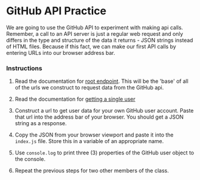 # GitHub API Practice

We are going to use the GitHub API to experiment with making api calls. Remember, a call to an API server is just a regular web request and only differs in the type and structure of the data it returns - JSON strings instead of HTML files. Because if this fact, we can make our first API calls by entering URLs into our browser address bar.

### Instructions

1. Read the documentation for [root endpoint](https://developer.github.com/v3/#root-endpoint). This will be the 'base' of all of the urls we construct to request data from the GitHub api.

1. Read the documentation for [getting a single user](https://developer.github.com/v3/users/#get-a-single-user)

1. Construct a url to get user data for your own GitHub user account. Paste that url into the address bar of your browser. You should get a JSON string as a response.

1. Copy the JSON from your browser viewport and paste it into the `index.js` file. Store this in a variable of an appropriate name.

1. Use `console.log` to print three (3) properties of the GitHub user object to the console.

1. Repeat the previous steps for two other members of the class.
